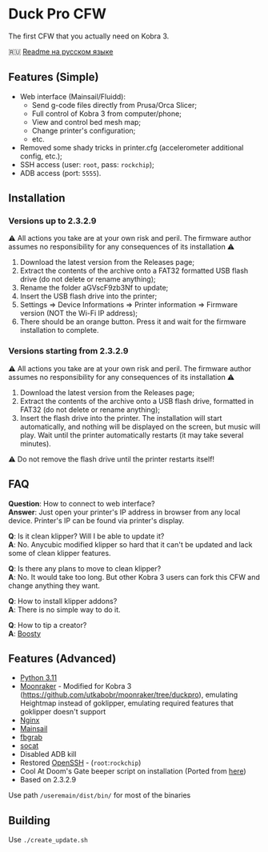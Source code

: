 # Duck Pro CFW

The first CFW that you actually need on Kobra 3.

:ru: [Readme на русском языке](./README.ru.md)

## Features (Simple)

- Web interface (Mainsail/Fluidd):
  - Send g-code files directly from Prusa/Orca Slicer;
  - Full control of Kobra 3 from computer/phone;
  - View and control bed mesh map;
  - Change printer's configuration;
  - etc.
- Removed some shady tricks in printer.cfg (accelerometer additional config, etc.);
- SSH access (user: `root`, pass: `rockchip`);
- ADB access (port: `5555`).

## Installation

### Versions up to 2.3.2.9

:warning: All actions you take are at your own risk and peril. The firmware author assumes no responsibility for any consequences of its installation :warning:

1. Download the latest version from the Releases page;
2. Extract the contents of the archive onto a FAT32 formatted USB flash drive (do not delete or rename anything);
3. Rename the folder aGVscF9zb3Nf to update;
4. Insert the USB flash drive into the printer;
5. Settings => Device Informations => Printer information => Firmware version (NOT the Wi-Fi IP address);
6. There should be an orange button. Press it and wait for the firmware installation to complete.

### Versions starting from 2.3.2.9

:warning: All actions you take are at your own risk and peril. The firmware author assumes no responsibility for any consequences of its installation :warning:

1. Download the latest version from the Releases page;
2. Extract the contents of the archive onto a USB flash drive, formatted in FAT32 (do not delete or rename anything);
3. Insert the flash drive into the printer. The installation will start automatically, and nothing will be displayed on the screen, but music will play. Wait until the printer automatically restarts (it may take several minutes).

:warning: Do not remove the flash drive until the printer restarts itself!

## FAQ

**Question**: How to connect to web interface?<br>
**Answer**: Just open your printer's IP address in browser from any local device. Printer's IP can be found via printer's display.

**Q**: Is it clean klipper? Will I be able to update it?<br>
**A**: No. Anycubic modified klipper so hard that it can't be updated and lack some of clean klipper features.

**Q**: Is there any plans to move to clean klipper?<br>
**A**: No. It would take too long. But other Kobra 3 users can fork this CFW and change anything they want.

**Q**: How to install klipper addons?<br>
**A**: There is no simple way to do it.

**Q**: How to tip a creator?<br>
**A**: [Boosty](https://boosty.to/ytkab0bp)

## Features (Advanced)

- [Python 3.11](https://python.org)
- [Moonraker](https://github.com/Arksine/moonraker) - Modified for Kobra 3 (https://github.com/utkabobr/moonraker/tree/duckpro), emulating Heightmap instead of goklipper, emulating required features that goklipper doesn't support
- [Nginx](https://nginx.org)
- [Mainsail](https://github.com/mainsail-crew/mainsail)
- [fbgrab](https://github.com/GunnarMonell/fbgrab)
- [socat](http://www.dest-unreach.org/socat)
- Disabled ADB kill
- Restored [OpenSSH](https://www.openssh.com) - (`root`:`rockchip`)
- Cool At Doom's Gate beeper script on installation (Ported from [here](https://github.com/robsoncouto/arduino-songs/blob/master/doom/doom.ino))
- Based on 2.3.2.9

Use path `/useremain/dist/bin/` for most of the binaries

## Building

Use `./create_update.sh`
